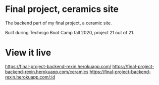# Final project, ceramics site
The backend part of my final project, a ceramic site.

Built during Technigo Boot Camp fall 2020, project 21 out of 21.


# View it live
https://final-project-backend-rexin.herokuapp.com/
https://final-project-backend-rexin.herokuapp.com/ceramics
https://final-project-backend-rexin.herokuapp.com/:id

